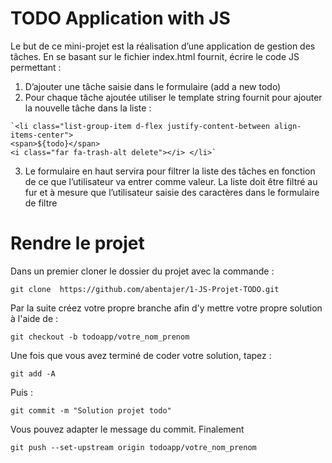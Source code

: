 
# TODO Application with JS

Le but de ce mini-projet est la réalisation d’une application de gestion des tâches. En se basant sur le fichier index.html fournit, écrire le code JS permettant :
1. D’ajouter une tâche saisie dans le formulaire (add a new todo)
2. Pour chaque tâche ajoutée utiliser le template string fournit pour ajouter la nouvelle tâche
dans la liste :
```
`<li class="list-group-item d-flex justify-content-between align-items-center">
<span>${todo}</span>
<i class="far fa-trash-alt delete"></i> </li>`
```

3. Le formulaire en haut servira pour filtrer la liste des tâches en fonction de ce que l’utilisateur va entrer comme valeur. La liste doit être filtré au fur et à mesure que l’utilisateur saisie des caractères dans le formulaire de filtre

# Rendre le projet
Dans un premier cloner le dossier du projet avec la commande : 

```
git clone  https://github.com/abentajer/1-JS-Projet-TODO.git
```
Par la suite créez votre propre branche afin d'y mettre votre propre solution à l'aide de : 
```
git checkout -b todoapp/votre_nom_prenom
```
Une fois que vous avez terminé de coder votre solution, tapez : 
```
git add -A
```
Puis : 
```
git commit -m "Solution projet todo"
```
Vous pouvez adapter le message du commit.
Finalement 
```
git push --set-upstream origin todoapp/votre_nom_prenom
```
